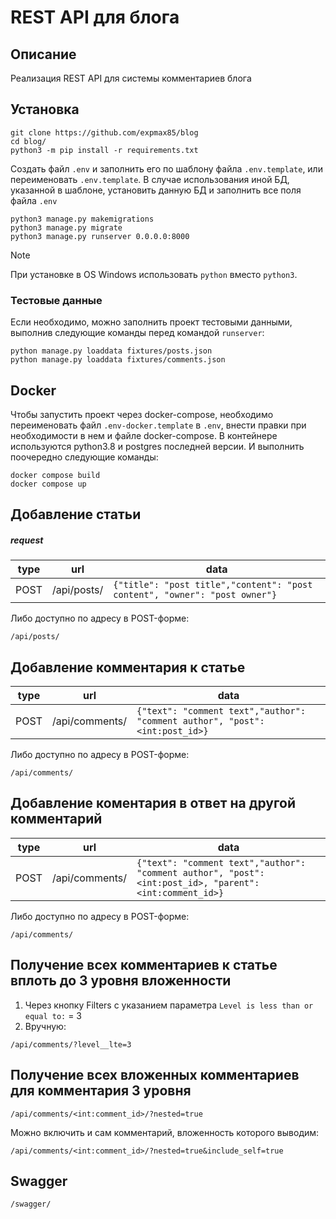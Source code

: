 # REST API для блога

## Описание
Реализация REST API для системы комментариев блога

## Установка

```console
git clone https://github.com/expmax85/blog
cd blog/
python3 -m pip install -r requirements.txt
```
Cоздать файл `.env` и заполнить его по шаблону файла `.env.template`, или переименовать `.env.template`.
В случае использования иной БД, указанной в шаблоне, установить данную БД и заполнить все поля файла `.env`
```console
python3 manage.py makemigrations
python3 manage.py migrate
python3 manage.py runserver 0.0.0.0:8000
```

> [!NOTE]
> При установке в OS Windows использовать `python` вместо `python3`.

### Тестовые данные
Если необходимо, можно заполнить проект тестовыми данными, выполнив следующие команды перед командой `runserver`:
```console
python manage.py loaddata fixtures/posts.json
python manage.py loaddata fixtures/comments.json
```

## Docker

Чтобы запустить проект через docker-compose, необходимо переименовать файл `.env-docker.template` в `.env`, внести правки при необходимости в нем и файле docker-compose.
В контейнере используются python3.8 и postgres последней версии.
И выполнить поочередно следующие команды:
```console
docker compose build
docker compose up
```

## Добавление статьи

##### request
|type|url|data |
|----|---|-----------|
|POST |/api/posts/|`{"title": "post title","content": "post content", "owner": "post owner"}`|

Либо доступно по адресу в POST-форме:
```
/api/posts/
```

## Добавление комментария к статье
|type|url|data |
|----|---|-----------|
|POST |/api/comments/|`{"text": "comment text","author": "comment author", "post": <int:post_id>}`|

Либо доступно по адресу в POST-форме:
```
/api/comments/
```

## Добавление коментария в ответ на другой комментарий
|type|url|data |
|----|---|-----------|
|POST |/api/comments/|`{"text": "comment text","author": "comment author", "post": <int:post_id>, "parent": <int:comment_id>}`|

Либо доступно по адресу в POST-форме:
```
/api/comments/
```

## Получение всех комментариев к статье вплоть до 3 уровня вложенности
1. Через кнопку Filters c указанием параметра `Level is less than or equal to:` = 3
2. Вручную:
```
/api/comments/?level__lte=3
```

## Получение всех вложенных комментариев для комментария 3 уровня
```
/api/comments/<int:comment_id>/?nested=true
```

Можно включить и сам комментарий, вложенность которого выводим:
```
/api/comments/<int:comment_id>/?nested=true&include_self=true
```

## Swagger
```
/swagger/
```
